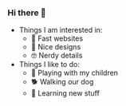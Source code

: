 ### Hi there 👋

- Things I am interested in: 
  - 🚀 Fast websites
  - 💅 Nice designs
  - 🤓 Nerdy details
- Things I like to do: 
  - 🧒 Playing with my children
  - 🐕 Walking our dog
  - 📖 Learning new stuff
